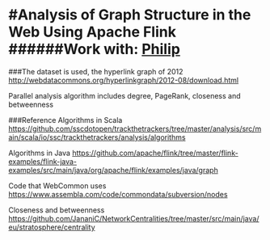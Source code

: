 #Analysis of Graph Structure in the Web Using Apache Flink 
######Work with: [Philip](https://github.com/philip-raschke)
=================
###The dataset is used, the hyperlink graph of 2012
http://webdatacommons.org/hyperlinkgraph/2012-08/download.html

Parallel analysis algorithm includes degree, PageRank, closeness and betweenness

###Reference
Algorithms in Scala 
https://github.com/sscdotopen/trackthetrackers/tree/master/analysis/src/main/scala/io/ssc/trackthetrackers/analysis/algorithms

Algorithms in Java
https://github.com/apache/flink/tree/master/flink-examples/flink-java-examples/src/main/java/org/apache/flink/examples/java/graph

Code that WebCommon uses
https://www.assembla.com/code/commondata/subversion/nodes

Closeness and betweenness
https://github.com/JananiC/NetworkCentralities/tree/master/src/main/java/eu/stratosphere/centrality

